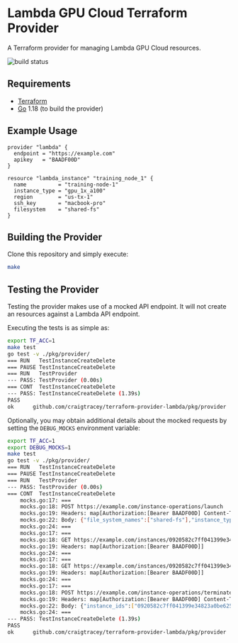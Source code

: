 Lambda GPU Cloud Terraform Provider
===
A Terraform provider for managing Lambda GPU Cloud resources.

![build status](https://github.com/craigtracey/terraform-provider-lambda/actions/workflows/test.yml/badge.svg)

Requirements
---
- [Terraform](https://www.terraform.io/downloads.html)
- [Go](https://golang.org/doc/install) 1.18 (to build the provider)

Example Usage
---
```
provider "lambda" {
  endpoint = "https://example.com"
  apikey   = "BAADF00D"
}

resource "lambda_instance" "training_node_1" {
  name          = "training-node-1"
  instance_type = "gpu_1x_a100"
  region        = "us-tx-1"
  ssh_key       = "macbook-pro"
  filesystem	= "shared-fs"
}
```

Building the Provider
---
Clone this repository and simply execute:
```bash
make
```

Testing the Provider
---
Testing the provider makes use of a mocked API endpoint. It will not create an resources against a Lambda API endpoint.

Executing the tests is as simple as:
```bash
export TF_ACC=1
make test
go test -v ./pkg/provider/
=== RUN   TestInstanceCreateDelete
=== PAUSE TestInstanceCreateDelete
=== RUN   TestProvider
--- PASS: TestProvider (0.00s)
=== CONT  TestInstanceCreateDelete
--- PASS: TestInstanceCreateDelete (1.39s)
PASS
ok      github.com/craigtracey/terraform-provider-lambda/pkg/provider   (cached)
```

Optionally, you may obtain additional details about the mocked requests by setting the `DEBUG_MOCKS` environment variable:

```bash
export TF_ACC=1
export DEBUG_MOCKS=1
make test
go test -v ./pkg/provider/
=== RUN   TestInstanceCreateDelete
=== PAUSE TestInstanceCreateDelete
=== RUN   TestProvider
--- PASS: TestProvider (0.00s)
=== CONT  TestInstanceCreateDelete
    mocks.go:17: ===
    mocks.go:18: POST https://example.com/instance-operations/launch
    mocks.go:19: Headers: map[Authorization:[Bearer BAADF00D] Content-Type:[application/json]]
    mocks.go:22: Body: {"file_system_names":["shared-fs"],"instance_type_name":"gpu_1x_a100","name":"training-node-1","region_name":"us-tx-1","ssh_key_names":["macbook-pro"]}
    mocks.go:24: ===
    mocks.go:17: ===
    mocks.go:18: GET https://example.com/instances/0920582c7ff041399e34823a0be62549
    mocks.go:19: Headers: map[Authorization:[Bearer BAADF00D]]
    mocks.go:24: ===
    mocks.go:17: ===
    mocks.go:18: GET https://example.com/instances/0920582c7ff041399e34823a0be62549
    mocks.go:19: Headers: map[Authorization:[Bearer BAADF00D]]
    mocks.go:24: ===
    mocks.go:17: ===
    mocks.go:18: POST https://example.com/instance-operations/terminate
    mocks.go:19: Headers: map[Authorization:[Bearer BAADF00D] Content-Type:[application/json]]
    mocks.go:22: Body: {"instance_ids":["0920582c7ff041399e34823a0be62549"]}
    mocks.go:24: ===
--- PASS: TestInstanceCreateDelete (1.39s)
PASS
ok      github.com/craigtracey/terraform-provider-lambda/pkg/provider   (cached)
```
